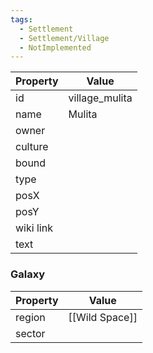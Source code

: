 ```yaml
---
tags:
  - Settlement
  - Settlement/Village
  - NotImplemented
---
```


| Property  | Value          |
| --------- | -------------- |
| id        | village_mulita |
| name      | Mulita         |
| owner     |                |
| culture   |                |
| bound     |                |
| type      |                |
| posX      |                |
| posY      |                |
| wiki link |                |
| text      |                |

### Galaxy
| Property | Value          |
| -------- | -------------- |
| region   | [[Wild Space]] |
| sector   |                |
